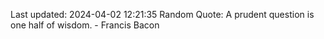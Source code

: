 Last updated: 2024-04-02 12:21:35
Random Quote: A prudent question is one half of wisdom. - Francis Bacon